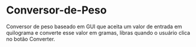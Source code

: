 # Conversor-de-Peso
Conversor de peso baseado em GUI que aceita um valor de entrada em quilograma e converte esse valor em gramas, libras quando o usuário clica no botão Converter.
